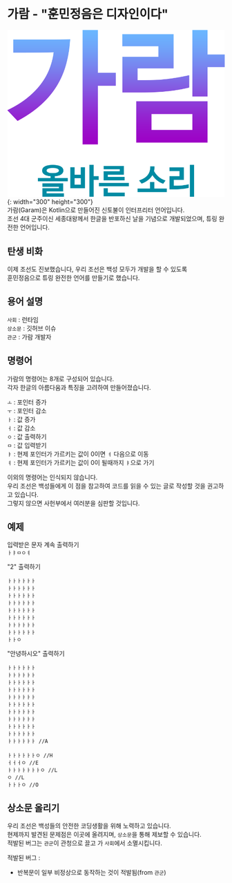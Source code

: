 ﻿가람 - "훈민정음은 디자인이다"
=============
![Garam Banner](https://github.com/Oasis1819/Garam/blob/master/snapshot/GaramLogo.png?raw=true){: width="300" height="300"}   
가람(Garam)은 Kotlin으로 만들어진 신토불이 인터프리터 언어입니다.   
조선 4대 군주이신 세종대왕께서 한글을 반포하신 날을 기념으로 개발되었으며, 튜링 완전한 언어입니다.   

탄생 비화
-------------
이제 조선도 진보했습니다, 우리 조선은 백성 모두가 개발을 할 수 있도록   
훈민정음으로 튜링 완전한 언어를 만들기로 했습니다.   

용어 설명
-------------
```사회``` : 런타임   
```상소문``` : 깃허브 이슈  
```관군``` : 가람 개발자    

명령어
-------------
가람의 명령어는 8개로 구성되어 있습니다.   
각자 한글의 아름다움과 특징을 고려하여 만들어졌습니다.   
   
```ㅗ``` : 포인터 증가   
```ㅜ``` : 포인터 감소   
```ㅏ``` : 값 증가   
```ㅓ``` : 값 감소   
```ㅇ``` : 값 출력하기   
```ㅁ``` : 값 입력받기   
```ㅑ``` : 현제 포인터가 가르키는 값이 0이면 ```ㅕ``` 다음으로 이동   
```ㅕ``` : 현제 포인터가 가르키는 값이 0이 될때까지 ```ㅑ```으로 가기   

이외의 명령어는 인식되지 않습니다.   
우리 조선은 백성들에게 이 점을 참고하여 코드를 읽을 수 있는 글로 작성할 것을 권고하고 있습니다.   
그렇지 않으면 사헌부에서 여러분을 심판할 것입니다.   

예제
-------------
입력받은 문자 계속 출력하기   
```ㅏㅑㅁㅇㅕ```
   
"2" 출력하기   
```
ㅏㅏㅏㅏㅏㅏ
ㅏㅏㅏㅏㅏㅏ
ㅏㅏㅏㅏㅏㅏ
ㅏㅏㅏㅏㅏㅏ
ㅏㅏㅏㅏㅏㅏ
ㅏㅏㅏㅏㅏㅏ
ㅏㅏㅏㅏㅏㅏ
ㅏㅏㅏㅏㅏㅏ
ㅏㅏㅇ
```
   
"안녕하시오" 출력하기   
```
ㅏㅏㅏㅏㅏㅏ
ㅏㅏㅏㅏㅏㅏ
ㅏㅏㅏㅏㅏㅏ
ㅏㅏㅏㅏㅏㅏ
ㅏㅏㅏㅏㅏㅏ
ㅏㅏㅏㅏㅏㅏ
ㅏㅏㅏㅏㅏㅏ
ㅏㅏㅏㅏㅏㅏ
ㅏㅏㅏㅏㅏㅏ
ㅏㅏㅏㅏㅏㅏ
ㅏㅏㅏㅏㅏㅏ //A

ㅏㅏㅏㅏㅏㅏㅇ //H
ㅓㅓㅓㅇ //E
ㅏㅏㅏㅏㅏㅏㅏㅇ //L
ㅇ //L
ㅏㅏㅏㅇ //O
```

상소문 올리기
-------------
우리 조선은 백성들의 안전한 코딩생활을 위해 노력하고 있습니다.   
현제까지 발견된 문제점은 이곳에 올려지며, ```상소문```을 통해 제보할 수 있습니다.   
적발된 버그는 ```관군```이 관청으로 끌고 가 ```사회```에서 소멸시킵니다.
   
적발된 버그 :
 * 반복문이 일부 비정상으로 동작하는 것이 적발됨(from ```관군```)
